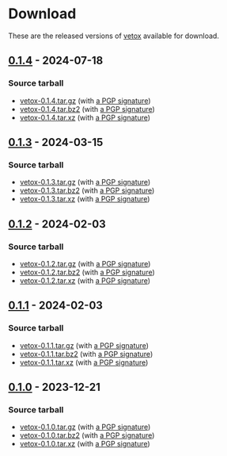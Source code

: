 <!--
SPDX-FileCopyrightText: Peter Pentchev <roam@ringlet.net>
SPDX-License-Identifier: BSD-2-Clause
-->

# Download

These are the released versions of [vetox](index.md) available for download.

## [0.1.4] - 2024-07-18

### Source tarball

- [vetox-0.1.4.tar.gz](https://devel.ringlet.net/files/devel/vetox/vetox-0.1.4.tar.gz)
  (with [a PGP signature](https://devel.ringlet.net/files/devel/vetox/vetox-0.1.4.tar.gz.asc))
- [vetox-0.1.4.tar.bz2](https://devel.ringlet.net/files/devel/vetox/vetox-0.1.4.tar.bz2)
  (with [a PGP signature](https://devel.ringlet.net/files/devel/vetox/vetox-0.1.4.tar.bz2.asc))
- [vetox-0.1.4.tar.xz](https://devel.ringlet.net/files/devel/vetox/vetox-0.1.4.tar.xz)
  (with [a PGP signature](https://devel.ringlet.net/files/devel/vetox/vetox-0.1.4.tar.xz.asc))

## [0.1.3] - 2024-03-15

### Source tarball

- [vetox-0.1.3.tar.gz](https://devel.ringlet.net/files/devel/vetox/vetox-0.1.3.tar.gz)
  (with [a PGP signature](https://devel.ringlet.net/files/devel/vetox/vetox-0.1.3.tar.gz.asc))
- [vetox-0.1.3.tar.bz2](https://devel.ringlet.net/files/devel/vetox/vetox-0.1.3.tar.bz2)
  (with [a PGP signature](https://devel.ringlet.net/files/devel/vetox/vetox-0.1.3.tar.bz2.asc))
- [vetox-0.1.3.tar.xz](https://devel.ringlet.net/files/devel/vetox/vetox-0.1.3.tar.xz)
  (with [a PGP signature](https://devel.ringlet.net/files/devel/vetox/vetox-0.1.3.tar.xz.asc))

## [0.1.2] - 2024-02-03

### Source tarball

- [vetox-0.1.2.tar.gz](https://devel.ringlet.net/files/devel/vetox/vetox-0.1.2.tar.gz)
  (with [a PGP signature](https://devel.ringlet.net/files/devel/vetox/vetox-0.1.2.tar.gz.asc))
- [vetox-0.1.2.tar.bz2](https://devel.ringlet.net/files/devel/vetox/vetox-0.1.2.tar.bz2)
  (with [a PGP signature](https://devel.ringlet.net/files/devel/vetox/vetox-0.1.2.tar.bz2.asc))
- [vetox-0.1.2.tar.xz](https://devel.ringlet.net/files/devel/vetox/vetox-0.1.2.tar.xz)
  (with [a PGP signature](https://devel.ringlet.net/files/devel/vetox/vetox-0.1.2.tar.xz.asc))

## [0.1.1] - 2024-02-03

### Source tarball

- [vetox-0.1.1.tar.gz](https://devel.ringlet.net/files/devel/vetox/vetox-0.1.1.tar.gz)
  (with [a PGP signature](https://devel.ringlet.net/files/devel/vetox/vetox-0.1.1.tar.gz.asc))
- [vetox-0.1.1.tar.bz2](https://devel.ringlet.net/files/devel/vetox/vetox-0.1.1.tar.bz2)
  (with [a PGP signature](https://devel.ringlet.net/files/devel/vetox/vetox-0.1.1.tar.bz2.asc))
- [vetox-0.1.1.tar.xz](https://devel.ringlet.net/files/devel/vetox/vetox-0.1.1.tar.xz)
  (with [a PGP signature](https://devel.ringlet.net/files/devel/vetox/vetox-0.1.1.tar.xz.asc))

## [0.1.0] - 2023-12-21

### Source tarball

- [vetox-0.1.0.tar.gz](https://devel.ringlet.net/files/devel/vetox/vetox-0.1.0.tar.gz)
  (with [a PGP signature](https://devel.ringlet.net/files/devel/vetox/vetox-0.1.0.tar.gz.asc))
- [vetox-0.1.0.tar.bz2](https://devel.ringlet.net/files/devel/vetox/vetox-0.1.0.tar.bz2)
  (with [a PGP signature](https://devel.ringlet.net/files/devel/vetox/vetox-0.1.0.tar.bz2.asc))
- [vetox-0.1.0.tar.xz](https://devel.ringlet.net/files/devel/vetox/vetox-0.1.0.tar.xz)
  (with [a PGP signature](https://devel.ringlet.net/files/devel/vetox/vetox-0.1.0.tar.xz.asc))

[0.1.4]: https://gitlab.com/ppentchev/vetox/-/tags/release%2F0.1.4
[0.1.3]: https://gitlab.com/ppentchev/vetox/-/tags/release%2F0.1.3
[0.1.2]: https://gitlab.com/ppentchev/vetox/-/tags/release%2F0.1.2
[0.1.1]: https://gitlab.com/ppentchev/vetox/-/tags/release%2F0.1.1
[0.1.0]: https://gitlab.com/ppentchev/vetox/-/tags/release%2F0.1.0
